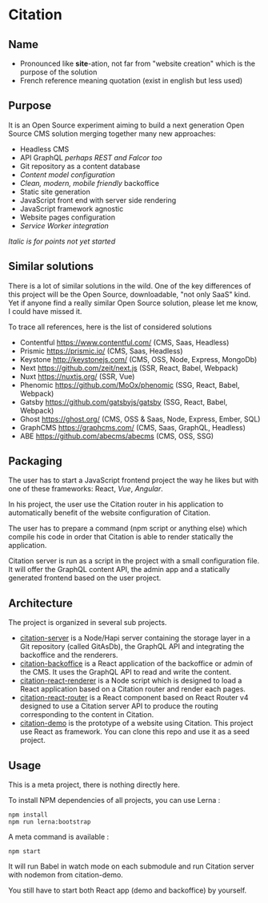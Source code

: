 # Citation

## Name

- Pronounced like **site**-ation, not far from "website creation" which is the purpose of the solution
- French reference meaning quotation (exist in english but less used)

## Purpose

It is an Open Source experiment aiming to build a next generation Open Source CMS solution merging together many new approaches:

- Headless CMS
- API GraphQL *perhaps REST and Falcor too*
- Git repository as a content database
- *Content model configuration*
- *Clean, modern, mobile friendly* backoffice
- Static site generation
- JavaScript front end with server side rendering
- JavaScript framework agnostic
- Website pages configuration
- *Service Worker integration*

*Italic is for points not yet started*

## Similar solutions

There is a lot of similar solutions in the wild. One of the key differences of this project will be the Open Source, downloadable, "not only SaaS" kind. Yet if anyone find a really similar Open Source solution, please let me know, I could have missed it.

To trace all references, here is the list of considered solutions
- Contentful https://www.contentful.com/ (CMS, Saas, Headless)
- Prismic https://prismic.io/ (CMS, Saas, Headless)
- Keystone http://keystonejs.com/ (CMS, OSS, Node, Express, MongoDb)
- Next https://github.com/zeit/next.js (SSR, React, Babel, Webpack)
- Nuxt https://nuxtjs.org/ (SSR, Vue)
- Phenomic https://github.com/MoOx/phenomic (SSG, React, Babel, Webpack)
- Gatsby https://github.com/gatsbyjs/gatsby (SSG, React, Babel, Webpack)
- Ghost https://ghost.org/ (CMS, OSS & Saas, Node, Express, Ember, SQL)
- GraphCMS https://graphcms.com/ (CMS, Saas, GraphQL, Headless)
- ABE https://github.com/abecms/abecms (CMS, OSS, SSG)

## Packaging

The user has to start a JavaScript frontend project the way he likes but with one of these frameworks: React, *Vue*, *Angular*.

In his project, the user use the Citation router in his application to automatically benefit of the website configuration of Citation.

The user has to prepare a command (npm script or anything else) which compile his code in order that Citation is able to render statically the application.

Citation server is run as a script in the project with a small configuration file. It will offer the GraphQL content API, the admin app and a statically generated frontend based on the user project.

## Architecture

The project is organized in several sub projects.

- [citation-server](citation-server) is a Node/Hapi server containing the storage layer in a Git repository (called GitAsDb), the GraphQL API and integrating the backoffice and the renderers.
- [citation-backoffice](citation-backoffice) is a React application of the backoffice or admin of the CMS. It uses the GraphQL API to read and write the content.
- [citation-react-renderer](citation-react-renderer) is a Node script which is designed to load a React application based on a Citation router and render each pages.
- [citation-react-router](citation-react-router) is a React component based on React Router v4 designed to use a Citation server API to produce the routing corresponding to the content in Citation.
- [citation-demo](citation-demo) is the prototype of a website using Citation. This project use React as framework. You can clone this repo and use it as a seed project.

## Usage

This is a meta project, there is nothing directly here.

To install NPM dependencies of all projects, you can use Lerna :

```shell
npm install
npm run lerna:bootstrap
```

A meta command is available :

```shell
npm start
```

It will run Babel in watch mode on each submodule and run Citation server with nodemon from citation-demo.

You still have to start both React app (demo and backoffice) by yourself.
